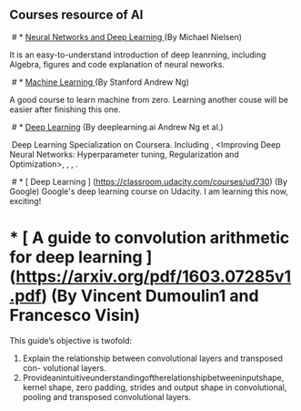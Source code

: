 ## Courses resource of AI

  # * [ Neural Networks and Deep Learning ](http://neuralnetworksanddeeplearning.com/) (By Michael Nielsen)

  It is an easy-to-understand introduction of deep leanrning, including Algebra, figures and code explanation of neural neworks.

  # * [ Machine Learning ](https://www.coursera.org/learn/machine-learning) (By Stanford Andrew Ng)

  A good course to learn machine from zero. Learning another couse <Deep Learning>  will be easier after finishing this one.
  
  # * [Deep Learning](https://www.coursera.org/specializations/deep-learning) (By deeplearning.ai Andrew Ng et al.)
  
  Deep Learning Specialization on Coursera. Including <Neural Networks and Deep Learning>, <Improving Deep Neural Networks: Hyperparameter tuning, Regularization and Optimization>, <Structuring Machine Learning Projects>, <Convolutional Neural Networks>, <Sequence Models>.
  
  # * [ Deep Learning ] (https://classroom.udacity.com/courses/ud730) (By Google)
Google's deep learning course on Udacity. I am learning this now, exciting!

 # * [ A guide to convolution arithmetic for deep learning ] (https://arxiv.org/pdf/1603.07285v1.pdf) (By Vincent Dumoulin1 and Francesco Visin)
 
This guide’s objective is twofold:
1. Explain the relationship between convolutional layers and transposed con- volutional layers.
2. Provideanintuitiveunderstandingoftherelationshipbetweeninputshape, kernel shape, zero padding, strides and output shape in convolutional, pooling and transposed convolutional layers.

